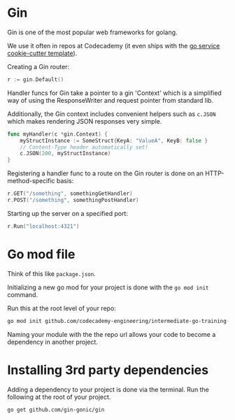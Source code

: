 # Gin

Gin is one of the most popular web frameworks for golang.

We use it often in repos at Codecademy (it even ships with the [go service cookie-cutter template](https://github.com/codecademy-engineering/cookiecutter-service-go)).

Creating a Gin router:

```go
r := gin.Default()
```

Handler funcs for Gin take a pointer to a gin 'Context' which is a simplified way of using the ResponseWriter and request pointer from standard lib.

Additionally, the Gin context includes convenient helpers such as `c.JSON` which makes rendering JSON responses very simple.

```go
func myHandler(c *gin.Context) {
	myStructInstance := SomeStruct{KeyA: "ValueA", KeyB: false }
	// Content-Type header automatically set!
	c.JSON(200, myStructInstance)
}
```

Registering a handler func to a route on the Gin router is done on an HTTP-method-specific basis:

```go
r.GET("/something", somethingGetHandler)
r.POST("/something", somethingPostHandler)
```

Starting up the server on a specified port:

```go
r.Run("localhost:4321")
```

# Go mod file

Think of this like `package.json`.

Initializing a new go mod for your project is done with the `go mod init` command.

Run this at the root level of your repo:

```bash
go mod init github.com/codecademy-engineering/intermediate-go-training-2023
```

Naming your module with the the repo url allows your code to become a dependency in another project.

# Installing 3rd party dependencies

Adding a dependency to your project is done via the terminal.
Run the following at the root of your project.

```bash
go get github.com/gin-gonic/gin
```
